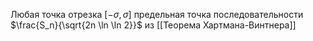Любая точка отрезка $[-\sigma, \sigma]$ предельная точка последовательности $\frac{S_n}{\sqrt{2n \ln \ln 2}}$ из [[Теорема Хартмана-Винтнера]]